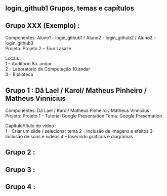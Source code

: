 login_github1 Grupos, temas e capítulos
--------------------------

Grupo XXX (Exemplo) :   
---------  
Componentes: Aluno1 - login_github1 / Aluno2 - login_github2 / Aluno3 - login_github3  
Projeto: Projeto 2 - Tour Lasalle

Locais :  
1 - Auditório 8a. andar  
2 - Laboratório de Computação 10.andar  
3 - Biblioteca  


Grupo 1 :   Dã Lael / Karol/ Matheus Pinheiro / Matheus Vinnicius
---------  
Componentes: Dã Lael / Karol/ Matheus Pinheiro / Matheus Vinnicius 
Projeto: Projeto 1 - Tutorial Google Presentation
Tema: Google Presentation

Capítulo/título do vídeo :  
1 - Criar um slide / selecionar tema
2 - Inclusão de imagens e efeitos
3- Inclusão de sons e videos
4 - Inserindo graficos e diagramas



Grupo 2 :   
---------  
Grupo 3 :   
---------  
Grupo 4 :   
---------  
